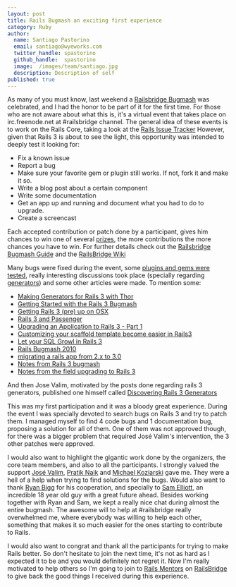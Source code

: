 ```yaml
---
layout: post
title: Rails Bugmash an exciting first experience
category: Ruby
author:
  name: Santiago Pastorino
  email: santiago@wyeworks.com
  twitter_handle: spastorino
  github_handle:  spastorino
  image:  /images/team/santiago.jpg
  description: Description of self
published: true
---
```

As many of you must know, last weekend a [Railsbridge Bugmash](http://bugmash.com) was celebrated, and I had the honor to be part of it for the first time.
For those who are not aware about what this is, it's a virtual event that takes place on irc.freenode.net at #railsbridge channel.
The general idea of these events is to work on the Rails Core, taking a look at the [Rails Issue Tracker](https://rails.lighthouseapp.com/projects/8994-ruby-on-rails/overview.) However, given that Rails 3 is about to see the light, this opportunity was intended to deeply test it looking for:

<!--more-->

  * Fix a known issue
  * Report a bug
  * Make sure your favorite gem or plugin still works. If not, fork it and make it so.
  * Write a blog post about a certain component
  * Write some documentation
  * Get an app up and running and document what you had to do to upgrade.
  * Create a screencast

Each accepted contribution or patch done by a participant, gives him chances to win one of several [prizes](http://bugmash.com/sponsors), the more contributions the more chances you have to win. For further details check out the [Railsbridge Bugmash Guide](http://railsbridge.org/BugMashGuide.pdf) and the [RailsBridge Wiki](http://wiki.railsbridge.org.)

Many bugs were fixed during the event, some [plugins and gems were tested](http://wiki.rubyonrails.org/rails/version3/plugins_and_gems), really interesting discussions took place (specially regarding [generators](http://guides.rails.info/generators.html)) and some other articles were made. To mention some:

  * [Making Generators for Rails 3 with Thor](http://caffeinedd.com/guides/331-making-generators-for-rails-3-with-thor)
  * [Getting Started with the Rails 3 Bugmash](http://blog.envylabs.com/2010/01/getting-started-with-the-rails-3-bugmash)
  * [Getting Rails 3 (pre) up on OSX](http://jamesarosen.com/post/339319063)
  * [Rails 3 and Passenger](http://cakebaker.42dh.com/2010/01/17/rails-3-and-passenger)
  * [Upgrading an Application to Rails 3 - Part 1](http://caffeinedd.com/guides/348-upgrading-to-rails-3)
  * [Customizing your scaffold template become easier in Rails3](http://zigzag.github.com/2010/01/18/customizing-your-scaffold-template-become-easier-in-rails3.html)
  * [Let your SQL Growl in Rails 3](http://hasmanyquestions.wordpress.com/2010/01/17/let-your-sql-growl-in-rails-3)
  * [Rails Bugmash 2010](http://blog.trydionel.com/2010/01/16/rails-bugmash-2010)
  * [migrating a rails app from 2.x to 3.0](http://www.madcowley.com/madcode/?p=12)
  * [Notes from Rails 3 bugmash](http://blazingcloud.net/2010/01/17/notes-from-rails-3-bugmash)
  * [Notes from the field upgrading to Rails 3](http://rails3.community-tracker.com/permalinks/5/notes-from-the-field-upgrading-to-rails-3)

And then Jose Valim, motivated by the posts done regarding rails 3 generators, published one himself called [Discovering Rails 3 Generators](http://blog.plataformatec.com.br/2010/01/discovering-rails-3-generators)

This was my first participation and it was a bloody great experience. During the event I was specially devoted to search bugs on Rails 3 and try to patch them. I managed myself to find 4 code bugs and 1 documentation bug, proposing a solution for all of them. One of them was not approved though, for there was a bigger problem that required José Valim's intervention, the 3 other patches were approved.

I would also want to highlight the gigantic work done by the organizers, the core team members, and also to all the participants. I strongly valued the support [José Valim](http://twitter.com/josevalim), [Pratik Naik](http://twitter.com/lifo) and [Michael Koziarski](http://twitter.com/nzkoz) gave me. They were a hell of a help when trying to find solutions for the bugs. Would also want to thank [Ryan Bigg](http://twitter.com/ryanbigg) for his cooperation, and specially to [Sam Elliott](http://twitter.com/lenary), an incredible 18 year old guy with a great future ahead.
Besides working together with Ryan and Sam, we kept a really nice chat during almost the entire bugmash. The awesome will to help at #railsbridge really overwhelmed me, where everybody was willing to help each other, something that makes it so much easier for the ones starting to contribute to Rails.

I would also want to congrat and thank all the participants for trying to make Rails better. So don't hesitate to join the next time, it's not as hard as I expected it to be and you would definitely not regret it. Now I'm really motivated to help others so I'm going to join to [Rails Mentors](http://www.railsmentors.org) on [RailsBridge](http://www.railsbridge.com) to give back the good things I received during this experience.
